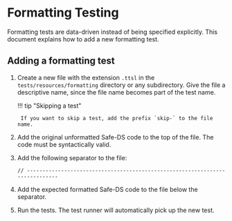 # Formatting Testing

Formatting tests are data-driven instead of being specified explicitly. This document explains how to add a new
formatting test.

## Adding a formatting test

1. Create a new file with the extension `.ttsl` in the `tests/resources/formatting` directory or any subdirectory.
   Give the file a descriptive name, since the file name becomes part of the test name.

    !!! tip "Skipping a test"

        If you want to skip a test, add the prefix `skip-` to the file name.

2. Add the original unformatted Safe-DS code to the top of the file. The code must be syntactically valid.
3. Add the following separator to the file:
    ```Tsl
    // -----------------------------------------------------------------------------
    ```
4. Add the expected formatted Safe-DS code to the file below the separator.
5. Run the tests. The test runner will automatically pick up the new test.
